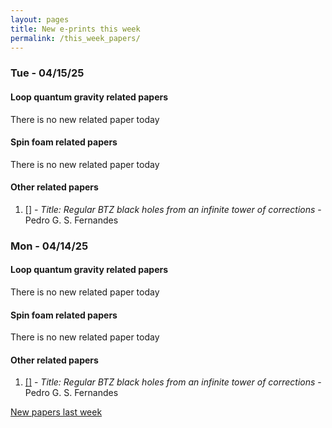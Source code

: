 ```yaml
---
layout: pages
title: New e-prints this week
permalink: /this_week_papers/
---
```




### Tue - 04/15/25

#### Loop quantum gravity related papers

There is no new related paper today 

#### Spin foam related papers

There is no new related paper today 



#### Other related papers

1. [[]](https://arxiv.org/abs/) - *Title:
          Regular BTZ black holes from an infinite tower of corrections* - Pedro G. S. Fernandes



### Mon - 04/14/25

#### Loop quantum gravity related papers

There is no new related paper today 

#### Spin foam related papers

There is no new related paper today 



#### Other related papers

1. [[]](https://arxiv.org/abs/) - *Title:
          Regular BTZ black holes from an infinite tower of corrections* - Pedro G. S. Fernandes






[New papers last week]({{site.url}}/archived/weekly/pre-prints/2025/04/14/archived_weekly_papers.html)